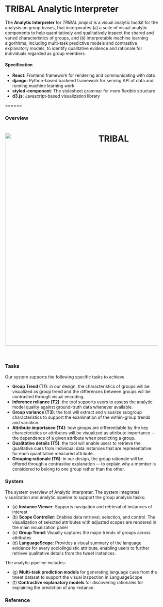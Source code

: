 TRIBAL Analytic Interpreter
======

The **Analytic Interpreter** for *TRIBAL project* is a visual analytic toolkit for the analysis on group biases, that incorporates (a) a suite of visual analytic components to help quantitatively and qualitatively inspect the shared and varied characteristics of groups, and (b) interpretable machine learning algorithms, including multi-task predictive models and contrastive explanatory models, to identify qualitative evidence and rationale for individuals regarded as group members.

#### Specification

- <b>React</b>: Frontend framework for rendering and communicating with data
- <b>django</b>: Python-based backend framework for serving API of data and running machine learning work
- <b>styled-component</b>: The stylesheet grammar for more flexible structure
- <b>d3.js</b>: Javascript-based visualization library

======
### Overview

<h1 align="center">
	<img width="700" src="https://www.dropbox.com/s/b1ct9gzqjsdkrjh/system-overview.png?raw=1" alt="TRIBAL">
	<br>
	<br>
</h1>


### Tasks
Our system supports the following specific tasks to achieve 

- **Group Trend (T1)**: in our design, the characteristics of groups will be visualized as group trend and the differences between groups will be contrasted through visual encoding.
- **Inference reliance (T2)**: the tool supports users to assess the analytic model quality against ground-truth data whenever available. 
- **Group variance (T3)**: the tool will extract and visualize subgroup characteristics to support the examination of the within-group trends and variation.
- **Attribute importance (T4)**: how groups are differentiable by the key characteristics or attributes will be visualized as attribute importance -- the dependence of a given attribute when predicting a group.
- **Qualitative details (T5)**: the tool will enable users to retrieve the qualitative cues from individual data instances that are representative for each quantitative measured attribute.
- **Grouping rationale (T6)**: in our design, the group rationale will be offered through a contrastive explanation -- to explain why a member is considered to belong to one group rather than the other.


### System
The system overview of Analytic Interpreter. The system integrates visualization and analytic pipeline to support the group analysis tasks:
- (a) **Instance Viewer**: Supports navigation and retrieval of instances of interest 
- (b) **Scope Controller**: Enables data retrieval, selection, and control. The visualization of selected attributes with adjusted scopes are rendered in the main visualization panel
- (c) **Group Trend**: Visually captures the major trends of groups across attributes
- (d) **LanguageScope**: Provides a visual summary of the language evidence for every sociolinguistic attribute, enabling users to further retrieve qualitative details from the tweet instances. 

The analytic pipeline includes: 
- (g) **Multi-task prediction models** for generating language cues from the tweet dataset to support the visual inspection in LanguageScope
- (f) **Contrastive explanatory models** for discovering rationales for explaining the prediction of any instance.


### Reference
